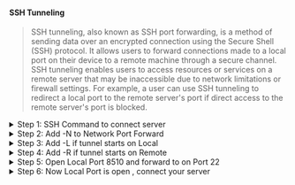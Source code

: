 #### SSH Tunneling
> SSH tunneling, also known as SSH port forwarding, is a method of sending data over an encrypted connection using the Secure Shell (SSH) protocol. It allows users to forward connections made to a local port on their device to a remote machine through a secure channel. SSH tunneling enables users to access resources or services on a remote server that may be inaccessible due to network limitations or firewall settings. For example, a user can use SSH tunneling to redirect a local port to the remote server's port if direct access to the remote server's port is blocked.

<details><summary>Step 1: SSH Command to connect server</summary>

  > Step 1: SSH Command to connect server
```
ssh -i ./.ssh/sj03 user@domain.com
```

</details>
<details><summary>Step 2: Add -N to Network Port Forward</summary>

  > Step 2: Add -N to Network Port Forward
```
 ssh -i ./.ssh/sj03 user@domain.com -N
```
</details>
<details><summary>Step 3: Add -L if tunnel starts on Local</summary>

  > Step 3: Add -L if tunnel starts on Local Port 8888
```
SSH -i ./.ssh/sj03 user@domain.com -N -L 8888
```
</details>
<details><summary>Step 4: Add -R if tunnel starts on Remote</summary>

 > Step 4: Add -R if tunnel starts on Remote PORT 80
```
 ssh -i ./.ssh/sj03 user@domain.com -N -R 80
```
</details>
<details><summary>Step 5: Open Local Port 8510 and forward to <remote-server> on Port 22</summary>

  > Step 5: Open Local Port 8510 and forward to <remote-server> on Port 22
```
ssh -i ./.ssh/sj03 user@domain.com -N -L 8510:<remote-server-ip-you-want-to-connect>:22
```
</details>
<details><summary> Step 6: Now Local Port is open , connect your server </summary>

  > Step 6: Now Local Port is open , connect your server
```
ssh -i ./.ssh/sj03 user@localhost -p 8510
``` 
</details>



